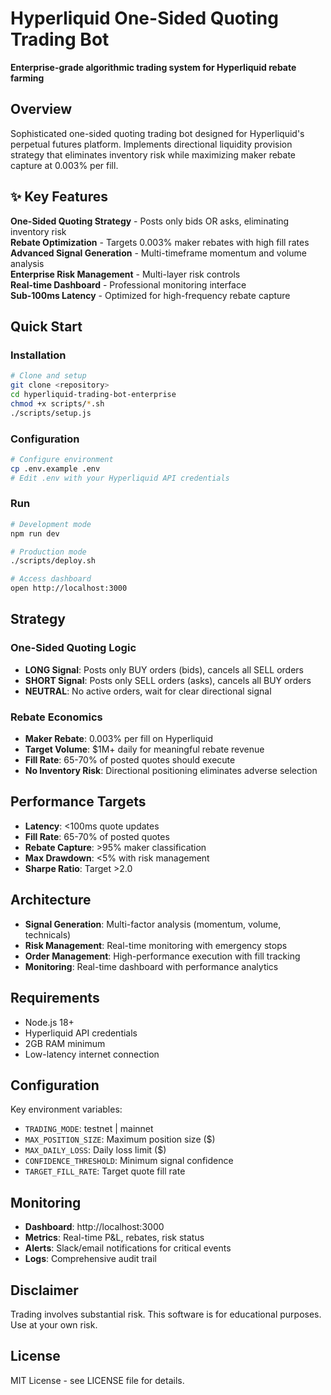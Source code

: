# Hyperliquid One-Sided Quoting Trading Bot

**Enterprise-grade algorithmic trading system for Hyperliquid rebate farming**

## Overview

Sophisticated one-sided quoting trading bot designed for Hyperliquid's perpetual futures platform. Implements directional liquidity provision strategy that eliminates inventory risk while maximizing maker rebate capture at 0.003% per fill.

## ✨ Key Features

 **One-Sided Quoting Strategy** - Posts only bids OR asks, eliminating inventory risk  
 **Rebate Optimization** - Targets 0.003% maker rebates with high fill rates  
 **Advanced Signal Generation** - Multi-timeframe momentum and volume analysis  
 **Enterprise Risk Management** - Multi-layer risk controls  
 **Real-time Dashboard** - Professional monitoring interface  
 **Sub-100ms Latency** - Optimized for high-frequency rebate capture  

##  Quick Start

### Installation
```bash
# Clone and setup
git clone <repository>
cd hyperliquid-trading-bot-enterprise
chmod +x scripts/*.sh
./scripts/setup.js
```

### Configuration
```bash
# Configure environment
cp .env.example .env
# Edit .env with your Hyperliquid API credentials
```

### Run
```bash
# Development mode
npm run dev

# Production mode
./scripts/deploy.sh

# Access dashboard
open http://localhost:3000
```

##  Strategy

### One-Sided Quoting Logic
- **LONG Signal**: Posts only BUY orders (bids), cancels all SELL orders
- **SHORT Signal**: Posts only SELL orders (asks), cancels all BUY orders  
- **NEUTRAL**: No active orders, wait for clear directional signal

### Rebate Economics
- **Maker Rebate**: 0.003% per fill on Hyperliquid
- **Target Volume**: $1M+ daily for meaningful rebate revenue
- **Fill Rate**: 65-70% of posted quotes should execute
- **No Inventory Risk**: Directional positioning eliminates adverse selection

##  Performance Targets

- **Latency**: <100ms quote updates
- **Fill Rate**: 65-70% of posted quotes
- **Rebate Capture**: >95% maker classification
- **Max Drawdown**: <5% with risk management
- **Sharpe Ratio**: Target >2.0

##  Architecture

- **Signal Generation**: Multi-factor analysis (momentum, volume, technicals)
- **Risk Management**: Real-time monitoring with emergency stops  
- **Order Management**: High-performance execution with fill tracking
- **Monitoring**: Real-time dashboard with performance analytics

## Requirements

- Node.js 18+
- Hyperliquid API credentials
- 2GB RAM minimum
- Low-latency internet connection

##  Configuration

Key environment variables:
- `TRADING_MODE`: testnet | mainnet
- `MAX_POSITION_SIZE`: Maximum position size ($)
- `MAX_DAILY_LOSS`: Daily loss limit ($)
- `CONFIDENCE_THRESHOLD`: Minimum signal confidence
- `TARGET_FILL_RATE`: Target quote fill rate

##  Monitoring

- **Dashboard**: http://localhost:3000
- **Metrics**: Real-time P&L, rebates, risk status
- **Alerts**: Slack/email notifications for critical events
- **Logs**: Comprehensive audit trail

##  Disclaimer

Trading involves substantial risk. This software is for educational purposes. Use at your own risk.

##  License

MIT License - see LICENSE file for details.